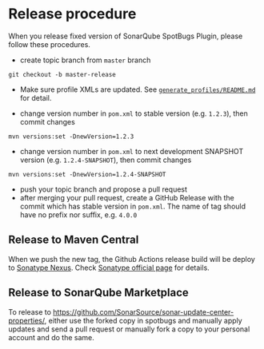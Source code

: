 # Release procedure

When you release fixed version of SonarQube SpotBugs Plugin, please follow these procedures.

* create topic branch from `master` branch

```
git checkout -b master-release
```

* Make sure profile XMLs are updated. See [`generate_profiles/README.md`](generate_profiles/README.md) for detail.

* change version number in `pom.xml` to stable version (e.g. `1.2.3`), then commit changes

```
mvn versions:set -DnewVersion=1.2.3
```

* change version number in `pom.xml` to next development SNAPSHOT version (e.g. `1.2.4-SNAPSHOT`), then commit changes

```
mvn versions:set -DnewVersion=1.2.4-SNAPSHOT
```

* push your topic branch and propose a pull request
* after merging your pull request, create a GitHub Release with the commit which has stable version in `pom.xml`. The name of tag should have no prefix nor suffix, e.g. `4.0.0`

## Release to Maven Central

When we push the new tag, the Github Actions release build will be deploy to [Sonatype Nexus](https://oss.sonatype.org/).
Check [Sonatype official page](http://central.sonatype.org/pages/apache-maven.html) for details.

## Release to SonarQube Marketplace

To release to https://github.com/SonarSource/sonar-update-center-properties/, either use the forked copy in spotbugs and manually apply updates and send a pull request
or manually fork a copy to your personal account and do the same.
